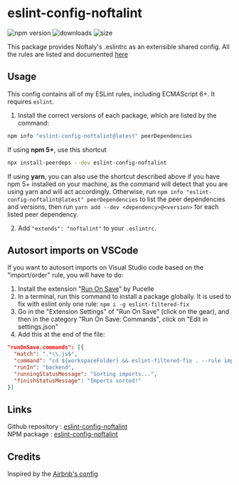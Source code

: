 # eslint-config-noftalint

![npm version](https://img.shields.io/npm/v/eslint-config-noftalint?label=version)
![downloads](https://img.shields.io/npm/dt/eslint-config-noftalint)
![size](https://img.shields.io/bundlephobia/min/eslint-config-noftalint?label=package%20size)

This package provides Noftaly's .eslintrc as an extensible shared config.
All the rules are listed and documented [here](https://github.com/noftaly/eslint-config-noftalint/blob/master/docs/comparison.md)

## Usage

This config contains all of my ESLint rules, including ECMAScript 6+. It requires `eslint`.

1. Install the correct versions of each package, which are listed by the command:

  ```sh
  npm info "eslint-config-noftalint@latest" peerDependencies
  ```

  If using **npm 5+**, use this shortcut

  ```sh
  npx install-peerdeps --dev eslint-config-noftalint
  ```

  If using **yarn**, you can also use the shortcut described above if you have npm 5+ installed on your machine, as the command will detect that you are using yarn and will act accordingly.
  Otherwise, run `npm info "eslint-config-noftalint@latest" peerDependencies` to list the peer dependencies and versions, then run `yarn add --dev <dependency>@<version>` for each listed peer dependency.

2. Add `"extends": "noftalint"` to your `.eslintrc`.

## Autosort imports on VSCode

If you want to autosort imports on Visual Studio code based on the "import/order" rule, you will have to do:
1. Install the extension "[Run On Save](https://marketplace.visualstudio.com/items?itemName=pucelle.run-on-save)" by Pucelle
2. In a terminal, run this command to install a package globally. It is used to fix with eslint only one rule: `npm i -g eslint-filtered-fix`
3. Go in the "Extension Settings" of "Run On Save" (click on the gear), and then in the category "Run On Save: Commands", click on
"Edit in settings.json"
4. Add this at the end of the file:
```json
"runOnSave.commands": [{
  "match": ".*\\.js$",
  "command": "cd ${workspaceFolder} && eslint-filtered-fix . --rule import/order",
  "runIn": "backend",
  "runningStatusMessage": "Sorting imports...",
  "finishStatusMessage": "Imports sorted!"
}]
```

## Links

Github repository : [eslint-config-noftalint](https://github.com/noftaly/eslint-config-noftalint)<br />
NPM package : [eslint-config-noftalint](https://www.npmjs.com/package/eslint-config-noftalint)

## Credits

Inspired by the [Airbnb's config](https://github.com/airbnb/javascript/tree/master/packages/eslint-config-airbnb-base)
